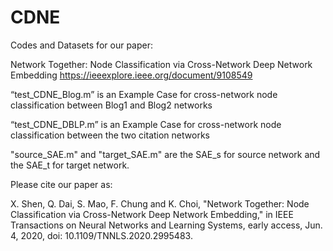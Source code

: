 # CDNE
Codes and Datasets for our paper: 

Network Together: Node Classification via Cross-Network Deep Network Embedding https://ieeexplore.ieee.org/document/9108549


“test_CDNE_Blog.m” is an Example Case for cross-network node classification between Blog1 and Blog2 networks 

“test_CDNE_DBLP.m” is an Example Case for cross-network node classification between the two citation networks

"source_SAE.m" and "target_SAE.m" are the SAE_s for source network and the SAE_t for target network.


Please cite our paper as:

X. Shen, Q. Dai, S. Mao, F. Chung and K. Choi, "Network Together: Node Classification via Cross-Network Deep Network Embedding," in IEEE Transactions on Neural Networks and Learning Systems, early access, Jun. 4, 2020, doi: 10.1109/TNNLS.2020.2995483.

